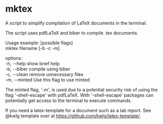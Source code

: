 # mktex
A script to simplify compilation of LaTeX documents in the terminal.

The script uses pdfLaTeX and biber to compile .tex documents.

Usage example: [possible flags]<br />
  mktex filename [-b -c -m]
  
options: <br />
  -h, --help            show brief help<br />
  -b, --biber           compile using biber<br />
  -c, --clean           remove unnecessary files<br />
  -m, --minted          Use this flag to use minted<br />

The minted flag, '-m', is used due to a potential security risk of using the flag '-shell-escape' with pdfLaTeX. With '-shell-escape' packages can potentially get access to the terminal to execute commands. 

If you need a latex-template for a document such as a lab report. See @kwlg template over at https://github.com/kwlg/latex-template/.

